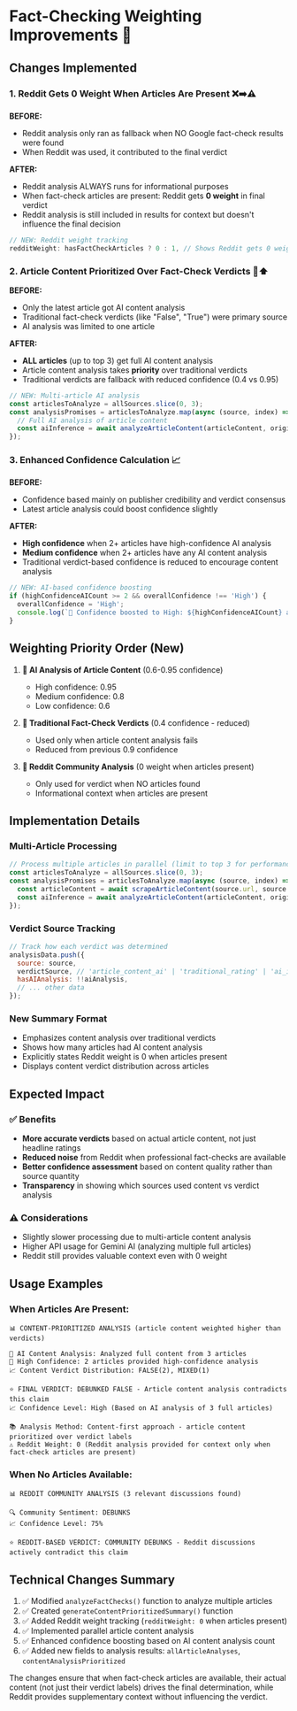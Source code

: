 # Fact-Checking Weighting Improvements 🎯

## Changes Implemented

### 1. **Reddit Gets 0 Weight When Articles Are Present** ❌➡️⚠️

**BEFORE:**
- Reddit analysis only ran as fallback when NO Google fact-check results were found
- When Reddit was used, it contributed to the final verdict

**AFTER:**
- Reddit analysis ALWAYS runs for informational purposes
- When fact-check articles are present: Reddit gets **0 weight** in final verdict
- Reddit analysis is still included in results for context but doesn't influence the final decision

```javascript
// NEW: Reddit weight tracking
redditWeight: hasFactCheckArticles ? 0 : 1, // Shows Reddit gets 0 weight when articles present
```

### 2. **Article Content Prioritized Over Fact-Check Verdicts** 📰⬆️

**BEFORE:**
- Only the latest article got AI content analysis  
- Traditional fact-check verdicts (like "False", "True") were primary source
- AI analysis was limited to one article

**AFTER:**
- **ALL articles** (up to top 3) get full AI content analysis
- Article content analysis takes **priority** over traditional verdicts
- Traditional verdicts are fallback with reduced confidence (0.4 vs 0.95)

```javascript
// NEW: Multi-article AI analysis
const articlesToAnalyze = allSources.slice(0, 3);
const analysisPromises = articlesToAnalyze.map(async (source, index) => {
  // Full AI analysis of article content
  const aiInference = await analyzeArticleContent(articleContent, originalClaim, ...);
});
```

### 3. **Enhanced Confidence Calculation** 📈

**BEFORE:**
- Confidence based mainly on publisher credibility and verdict consensus
- Latest article analysis could boost confidence slightly

**AFTER:**
- **High confidence** when 2+ articles have high-confidence AI analysis
- **Medium confidence** when 2+ articles have any AI content analysis
- Traditional verdict-based confidence is reduced to encourage content analysis

```javascript
// NEW: AI-based confidence boosting
if (highConfidenceAICount >= 2 && overallConfidence !== 'High') {
  overallConfidence = 'High';
  console.log(`🚀 Confidence boosted to High: ${highConfidenceAICount} articles with high-confidence AI analysis`);
}
```

## Weighting Priority Order (New)

1. **🥇 AI Analysis of Article Content** (0.6-0.95 confidence)
   - High confidence: 0.95
   - Medium confidence: 0.8
   - Low confidence: 0.6

2. **🥈 Traditional Fact-Check Verdicts** (0.4 confidence - reduced)
   - Used only when article content analysis fails
   - Reduced from previous 0.9 confidence

3. **🥉 Reddit Community Analysis** (0 weight when articles present)
   - Only used for verdict when NO articles found
   - Informational context when articles are present

## Implementation Details

### Multi-Article Processing
```javascript
// Process multiple articles in parallel (limit to top 3 for performance)
const articlesToAnalyze = allSources.slice(0, 3);
const analysisPromises = articlesToAnalyze.map(async (source, index) => {
  const articleContent = await scrapeArticleContent(source.url, source.title);
  const aiInference = await analyzeArticleContent(articleContent, originalClaim, ...);
});
```

### Verdict Source Tracking
```javascript
// Track how each verdict was determined
analysisData.push({
  source: source,
  verdictSource, // 'article_content_ai' | 'traditional_rating' | 'ai_insufficient_fallback'
  hasAIAnalysis: !!aiAnalysis,
  // ... other data
});
```

### New Summary Format
- Emphasizes content analysis over traditional verdicts
- Shows how many articles had AI content analysis
- Explicitly states Reddit weight is 0 when articles present
- Displays content verdict distribution across articles

## Expected Impact

### ✅ Benefits
- **More accurate verdicts** based on actual article content, not just headline ratings
- **Reduced noise** from Reddit when professional fact-checks are available
- **Better confidence assessment** based on content quality rather than source quantity
- **Transparency** in showing which sources used content vs verdict analysis

### ⚠️ Considerations
- Slightly slower processing due to multi-article content analysis
- Higher API usage for Gemini AI (analyzing multiple full articles)
- Reddit still provides valuable context even with 0 weight

## Usage Examples

### When Articles Are Present:
```
📊 CONTENT-PRIORITIZED ANALYSIS (article content weighted higher than verdicts)

🤖 AI Content Analysis: Analyzed full content from 3 articles
🎯 High Confidence: 2 articles provided high-confidence analysis
📈 Content Verdict Distribution: FALSE(2), MIXED(1)

⭐ FINAL VERDICT: DEBUNKED FALSE - Article content analysis contradicts this claim
📈 Confidence Level: High (Based on AI analysis of 3 full articles)

📚 Analysis Method: Content-first approach - article content prioritized over verdict labels
⚠️ Reddit Weight: 0 (Reddit analysis provided for context only when fact-check articles are present)
```

### When No Articles Available:
```
📊 REDDIT COMMUNITY ANALYSIS (3 relevant discussions found)

🔍 Community Sentiment: DEBUNKS
📈 Confidence Level: 75%

⭐ REDDIT-BASED VERDICT: COMMUNITY DEBUNKS - Reddit discussions actively contradict this claim
```

## Technical Changes Summary

1. ✅ Modified `analyzeFactChecks()` function to analyze multiple articles
2. ✅ Created `generateContentPrioritizedSummary()` function  
3. ✅ Added Reddit weight tracking (`redditWeight: 0` when articles present)
4. ✅ Implemented parallel article content analysis
5. ✅ Enhanced confidence boosting based on AI content analysis count
6. ✅ Added new fields to analysis results: `allArticleAnalyses`, `contentAnalysisPrioritized`

The changes ensure that when fact-check articles are available, their actual content (not just their verdict labels) drives the final determination, while Reddit provides supplementary context without influencing the verdict.
